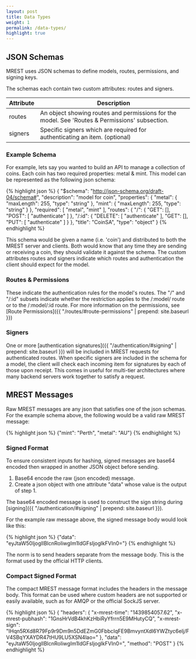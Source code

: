 ```yaml
---
layout: post
title: Data Types
weight: 1
permalink: /data-types/
highlight: true
---
```


## JSON Schemas
MREST uses JSON schemas to define models, routes, permissions, and signing keys.

The schemas each contain two custom attributes: routes and signers.

| Attribute       |  Description                                           |
|-----------------|--------------------------------------------------------|
| routes          | An object showing routes and permissions for the model. See 'Routes & Permissions' subsection.|
| signers         | Specific signers which are required for authenticating an item. (optional) |

### Example Schema
For example, lets say you wanted to build an API to manage a collection of coins. Each coin has two required properties: metal & mint. This model can be represented as the following json schema:

{% highlight json %}
{
      "$schema": "http://json-schema.org/draft-04/schema#", 
      "description": "model for coin", 
      "properties": {
        "metal": {
          "maxLength": 255, 
          "type": "string"
        }, 
        "mint": {
          "maxLength": 255, 
          "type": "string"
        }
      }, 
      "required": [
        "metal", 
        "mint"
      ], 
      "routes": {
        "/": {
          "GET": [], 
          "POST": [
            "authenticate"
          ]
        }, 
        "/:id": {
          "DELETE": [
            "authenticate"
          ], 
          "GET": [], 
          "PUT": [
            "authenticate"
          ]
        }
      }, 
      "title": "CoinSA", 
      "type": "object"
}
{% endhighlight %}

This schema would be given a name (i.e. 'coin') and distributed to both the MREST server and clients. Both would know that any time they are sending or receiving a coin, they should validate it against the schema. The custom attributes routes and signers indicate which routes and authentication the client should expect for the model.

### Routes & Permissions
These indicate the authentication rules for the model's routes. The "/" and "/:id" subsets indicate whether the restriction applies to the /:model/ route or to the /:model/:id route. For more information on the permissions, see [Route Permissions]({{ "/routes/#route-permissions" | prepend: site.baseurl }})

### Signers
One or more [authentication signatures]({{ "/authentication/#signing" | prepend: site.baseurl }}) will be included in MREST requests for authenticated routes. When specific signers are included in the schema for a model, the client will check each incoming item for signatures by each of those upon receipt. This comes in useful for multi-tier architectures where many backend servers work together to satisfy a request.

## MREST Messages
Raw MREST messages are any json that satisfies one of the json schemas. For the example schema above, the following would be a valid raw MREST message:

{% highlight json %}
{"mint": "Perth", "metal": "AU"}
{% endhighlight %}

### Signed Format
To ensure consistent inputs for hashing, signed messages are base64 encoded then wrapped in another JSON object before sending.

1. Base64 encode the raw (json encoded) message.
2. Create a json object with one attribute "data" whose value is the output of step 1.

The base64 encoded message is used to construct the sign string during [signing]({{ "/authentication/#signing" | prepend: site.baseurl }}).

For the example raw message above, the signed message body would look like this:

{% highlight json %}
{"data": "eyJtaW50IjogIlBlcnRoIiwgIm1ldGFsIjogIkFVIn0="}
{% endhighlight %}

The norm is to send headers separate from the message body. This is the format used by the official HTTP clients.

### Compact Signed Format
The compact MREST message format includes the headers in the message body. This format can be used where custom headers are not supported or easily available, such as for AMQP or the official SockJS server.

{% highlight json %}
{
    "headers": {
        "x-mrest-time": "1439854057.62",
        "x-mrest-pubhash": "1GnsHrVdB4khKzHbiRyYfrrn5E9MHutyCQ",
        "x-mrest-sign": "IHqn5RXd8R79Fp9r9Dm9n5DdEZmG0FbbcIqFE9BmvyntXdI6YWZtyc6eIj/FV4SBqYXAYDR47tHU9LU5XSN4lao="
    },
    "data": "eyJtaW50IjogIlBlcnRoIiwgIm1ldGFsIjogIkFVIn0=",
    "method": "POST"
}
{% endhighlight %}